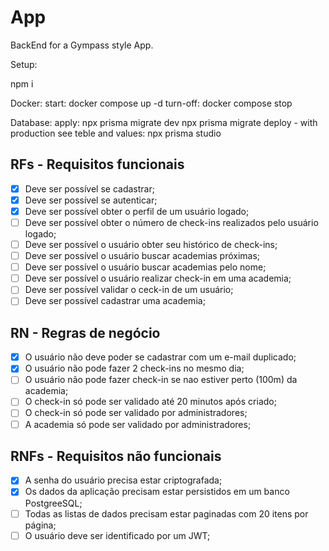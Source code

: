 # App

BackEnd for a Gympass style App.

Setup:

npm i

Docker:
  start:
  docker compose up -d
  turn-off:
  docker compose stop

Database:
  apply:
  npx prisma migrate dev
  npx prisma migrate deploy - with production
  see teble and values:
  npx prisma studio
## RFs - Requisitos funcionais

- [x] Deve ser possível se cadastrar;
- [x] Deve ser possível se autenticar;
- [x] Deve ser possível obter o perfil de um usuário logado;
- [ ] Deve ser possível obter o número de check-ins realizados pelo usuário logado;
- [ ] Deve ser possível o usuário obter seu histórico de check-ins;
- [ ] Deve ser possível o usuário buscar academias próximas;
- [ ] Deve ser possível o usuário buscar academias pelo nome;
- [ ] Deve ser possível o usuário realizar check-in em uma academia;
- [ ] Deve ser possível validar o ceck-in de um usuário;
- [ ] Deve ser possível cadastrar uma academia;

## RN -  Regras de negócio

- [x] O usuário não deve poder se cadastrar com um e-mail duplicado;
- [x] O usuário não pode fazer 2 check-ins no mesmo dia;
- [ ] O usuário não pode fazer check-in se nao estiver perto (100m) da academia;
- [ ] O check-in só pode ser validado até 20 minutos após criado;
- [ ] O check-in só pode ser validado por administradores;
- [ ] A academia só pode ser validado por administradores;

## RNFs - Requisitos não funcionais

- [x] A senha do usuário precisa estar criptografada;
- [x] Os dados da aplicação precisam estar persistidos em um banco PostgreeSQL;
- [ ] Todas as listas de dados precisam estar paginadas com 20 itens por página;
- [ ] O usuário deve ser identificado por um JWT;